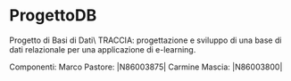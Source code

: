 # ProgettoDB
Progetto di Basi di Dati\\
TRACCIA: progettazione e sviluppo di una base di dati relazionale per una applicazione di e-learning.

Componenti:
Marco Pastore: |N86003875|
Carmine Mascia: |N86003800|
